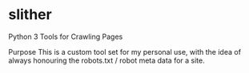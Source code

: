 # slither
Python 3 Tools for Crawling Pages

Purpose
This is a custom tool set for my personal use, with the idea of always honouring the robots.txt / robot meta data for a site.
